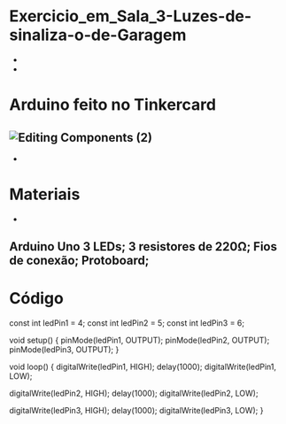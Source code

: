 # Exercicio_em_Sala_3-Luzes-de-sinaliza-o-de-Garagem
-
-
# Arduino feito no Tinkercard
![Editing Components (2)](https://github.com/user-attachments/assets/b25494d1-c90b-43ad-99ef-c5226afdf348)
-
-
# Materiais
-
Arduino Uno
3 LEDs;
3 resistores de 220Ω;
Fios de conexão;
Protoboard;
-
# Código

const int ledPin1 = 4;
const int ledPin2 = 5;
const int ledPin3 = 6;

void setup() {
pinMode(ledPin1, OUTPUT);
pinMode(ledPin2, OUTPUT);
pinMode(ledPin3, OUTPUT);
}

void loop() {
digitalWrite(ledPin1, HIGH);
delay(1000);
digitalWrite(ledPin1, LOW);

digitalWrite(ledPin2, HIGH);
delay(1000);
digitalWrite(ledPin2, LOW);

digitalWrite(ledPin3, HIGH);
delay(1000);
digitalWrite(ledPin3, LOW);
}
